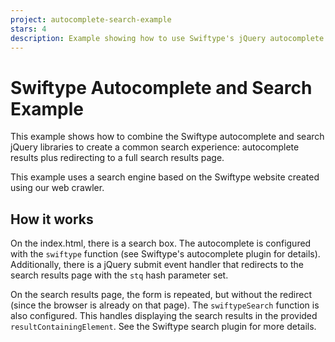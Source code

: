 ```yaml
---
project: autocomplete-search-example
stars: 4
description: Example showing how to use Swiftype's jQuery autocomplete and search plugins together
---
```


Swiftype Autocomplete and Search Example
========================================

This example shows how to combine the Swiftype autocomplete and search jQuery libraries to create a common search experience: autocomplete results plus redirecting to a full search results page.

This example uses a search engine based on the Swiftype website created using our web crawler.

How it works
------------

On the index.html, there is a search box. The autocomplete is configured with the `swiftype` function (see Swiftype's autocomplete plugin for details). Additionally, there is a jQuery submit event handler that redirects to the search results page with the `stq` hash parameter set.

On the search results page, the form is repeated, but without the redirect (since the browser is already on that page). The `swiftypeSearch` function is also configured. This handles displaying the search results in the provided `resultContainingElement`. See the Swiftype search plugin for more details.
